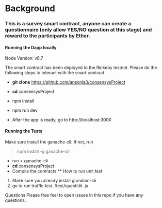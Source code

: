 # Background
### This is a survey smart contract, anyone can create a questionnaire (only allow YES/NO question at this stage) and reward to the participants by Ether. 


#### Running the Dapp locally

Node Version: v8.7

The smart contract has been deployed to the Rinkeby testnet. Please do the following steps to interact with the smart contract.

* **git clone** https://github.com/ansonla3/consensysProject

* **cd** consensysProject

* npm install

* npm run dev

* After the app is ready, go to http://localhost:3000


#### Running the Tests

Make sure install the ganache-cli. If not, run 
> npm install -g ganache-cli

* run > ganache-cli
* **cd** consensysProject
* Compile the contracts **
How to run unit test
1. Make sure you already install grandam-cli
2. go to   run truffle test ./test/questittit .js




Questions
Please free feel to open issues in this repo if you have any questions.
